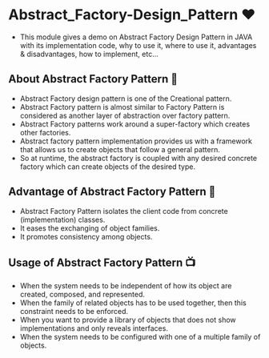 # Abstract_Factory-Design_Pattern ❤️

- This module gives a demo on Abstract Factory Design Pattern in JAVA with its implementation code, why to use it, where to use it, advantages & disadvantages, how to implement, etc...

## About Abstract Factory Pattern 🥅
- Abstract Factory design pattern is one of the Creational pattern. 
- Abstract Factory pattern is almost similar to Factory Pattern is considered as another layer of abstraction over factory pattern.
- Abstract Factory patterns work around a super-factory which creates other factories.
- Abstract factory pattern implementation provides us with a framework that allows us to create objects that follow a general pattern. 
- So at runtime, the abstract factory is coupled with any desired concrete factory which can create objects of the desired type.

## Advantage of Abstract Factory Pattern 📌

- Abstract Factory Pattern isolates the client code from concrete (implementation) classes.
- It eases the exchanging of object families.
- It promotes consistency among objects.

## Usage of Abstract Factory Pattern 📺
- When the system needs to be independent of how its object are created, composed, and represented.
- When the family of related objects has to be used together, then this constraint needs to be enforced.
- When you want to provide a library of objects that does not show implementations and only reveals interfaces.
- When the system needs to be configured with one of a multiple family of objects.
